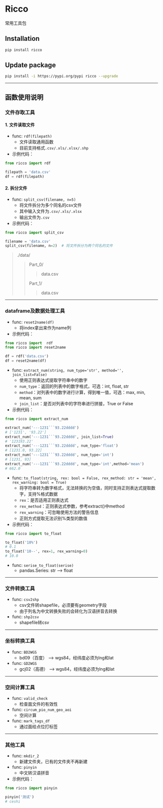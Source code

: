 # Ricco
常用工具包

## Installation
```bash
pip install ricco
```
## Update package
```bash
pip install -i https://pypi.org/pypi ricco --upgrade
```
---
## 函数使用说明
### 文件存取工具
#### 1. 文件读取文件
* func: `rdf(filepath)`
  * 文件读取通用函数
  * 目前支持格式`.csv/.xls/.xlsx/.shp`
* 示例代码：
```python
from ricco import rdf

filepath = 'data.csv'
df = rdf(filepath)
```

#### 2. 拆分文件
* func: `split_csv(filename, n=5)`
  * 将文件拆分为多个同名的csv文件
  * 其中输入文件为`.csv/.xls/.xlsx`
  * 输出文件为`.csv` 
* 示例代码：
```python
from ricco import split_csv

filename = 'data.csv'
split_csv(filename, n=2)  # 将文件拆分为两个同名的文件
```
> ./data/
>> Part_0/
>>
>>> data.csv
>>
>> Part_1/
>>
>>> data.csv

---
### dataframe及数据处理工具
* func: `reset2name(df)`
  * 将index拿出来作为name列
* 示例代码：
```python
from ricco import  rdf
from ricco import reset2name

df = rdf('data.csv')
df = reset2name(df)
```

* func: `extract_num(string, num_type='str', method='', join_list=False)`
  * 使用正则表达式提取字符串中的数字
  * `num_type`：返回的列表中的数字格式，可选：int, float, str
  * `method`：对列表中的数字进行计算，得到唯一值，可选：max, min, mean, sum
  * `join_list`：是否对列表中的字符串进行拼接，True or False
* 示例代码：
```python
from ricco import extract_num

extract_num('---1231```93.22dddd')
# ['1231', '93.22']
extract_num('---1231```93.22dddd', join_list=True)
# '123193.22'
extract_num('---1231```93.22dddd', num_type='float')
# [1231.0, 93.22]
extract_num('---1231```93.22dddd', num_type='int')
# [1231, 93]
extract_num('---1231```93.22dddd', num_type='int',method='mean')
# 662.0
```

* func: `to_float(string, rex: bool = False, rex_method: str = 'mean', rex_warning: bool = True)`
  * 将字符串转为数字格式，无法转换的为空值，同时支持正则表达式提取数字，支持%格式数据
  * `rex`：是否适用正则表达式
  * `rex_method`：正则表达式参数，参考extract()中method
  * `rex_warning`：可忽略使用方法的警告信息
  * 正则方式提取无法识别%类型的数值
* 示例代码：
```python
from ricco import to_float

to_float('10%')
# 0.1
to_float('10--', rex=1, rex_warning=0)
# 10.0
```
* func: `serise_to_float(serise)`
  * pandas.Series: str --> float
---
### 文件转换工具
* func: `csv2shp`
  * csv文件转shapefile，必须要有geometry字段
  * 由于列名为中文转换失败的会转化为汉语拼音去转换
* func: `shp2csv`
  * shapefile转csv
---
### 坐标转换工具
* func: `BD2WGS`
  * bd09（百度） --> wgs84，经纬度必须为lng和lat
* func: `GD2WGS`
  * gcj02（高德） --> wgs84，经纬度必须为lng和lat
---
### 空间计算工具
* func: `valid_check`
  * 检查面文件的有效性
* func: `circum_pio_num_geo_aoi`
  * 空间计算
* func: `mark_tags_df`
  * 通过面给点位打标签
---
### 其他工具
* func: `mkdir_2`
  * 新建文件夹，已有的文件夹不再新建
* func: `pinyin`
  * 中文转汉语拼音
* 示例代码：
```python
from ricco import pinyin

pinyin('测试')
# ceshi
```









